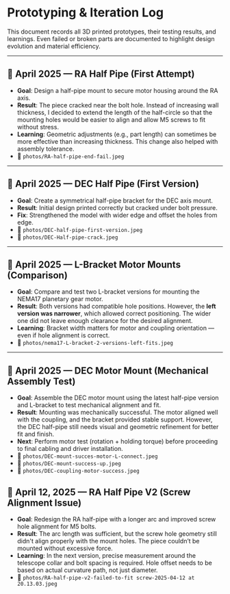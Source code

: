 # Prototyping & Iteration Log

This document records all 3D printed prototypes, their testing results, and learnings. Even failed or broken parts are documented to highlight design evolution and material efficiency.

---

## 📅 April 2025 — RA Half Pipe (First Attempt)

- **Goal**: Design a half-pipe mount to secure motor housing around the RA axis.
- **Result**: The piece cracked near the bolt hole. Instead of increasing wall thickness, I decided to extend the length of the half-circle so that the mounting holes would be easier to align and allow M5 screws to fit without stress.
- **Learning**: Geometric adjustments (e.g., part length) can sometimes be more effective than increasing thickness. This change also helped with assembly tolerance.
- 📸 `photos/RA-half-pipe-end-fail.jpeg`

---

## 📅 April 2025 — DEC Half Pipe (First Version)

- **Goal**: Create a symmetrical half-pipe bracket for the DEC axis mount.
- **Result**: Initial design printed correctly but cracked under bolt pressure.
- **Fix**: Strengthened the model with wider edge and offset the holes from edge.
- 📸 `photos/DEC-half-pipe-first-version.jpeg`
- 📸 `photos/DEC-Half-pipe-crack.jpeg`

---

## 📅 April 2025 — L-Bracket Motor Mounts (Comparison)

- **Goal**: Compare and test two L-bracket versions for mounting the NEMA17 planetary gear motor.
- **Result**: Both versions had compatible hole positions. However, the **left version was narrower**, which allowed correct positioning. The wider one did not leave enough clearance for the desired alignment.
- **Learning**: Bracket width matters for motor and coupling orientation — even if hole alignment is correct.
- 📸 `photos/nema17-L-bracket-2-versions-left-fits.jpeg`

---

## 📅 April 2025 — DEC Motor Mount (Mechanical Assembly Test)

- **Goal**: Assemble the DEC motor mount using the latest half-pipe version and L-bracket to test mechanical alignment and fit.
- **Result**: Mounting was mechanically successful. The motor aligned well with the coupling, and the bracket provided stable support. However, the DEC half-pipe still needs visual and geometric refinement for better fit and finish.
- **Next**: Perform motor test (rotation + holding torque) before proceeding to final cabling and driver installation.
- 📸 `photos/DEC-mount-succes-motor-L-connect.jpeg`
- 📸 `photos/DEC-mount-success-up.jpeg`
- 📸 `photos/DEC-coupling-motor-success.jpeg`

## 📅 April 12, 2025 — RA Half Pipe V2 (Screw Alignment Issue)

- **Goal**: Redesign the RA half-pipe with a longer arc and improved screw hole alignment for M5 bolts.
- **Result**: The arc length was sufficient, but the screw hole geometry still didn't align properly with the mount holes. The piece couldn’t be mounted without excessive force.
- **Learning**: In the next version, precise measurement around the telescope collar and bolt spacing is required. Hole offset needs to be based on actual curvature path, not just diameter.
- 📸 `photos/RA-half-pipe-v2-failed-to-fit screw-2025-04-12 at 20.13.03.jpeg`

